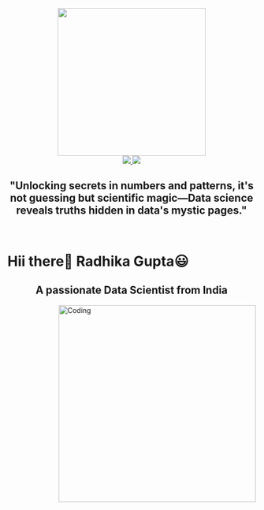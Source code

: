 <div id="header" align="center">
  <img src="https://cdn.dribbble.com/users/17707/screenshots/2413754/rrr.gif" width="300"/>

 <br>
<a href="">
  <img src="https://img.shields.io/badge/@radhikagupta-30302f?style=for-the-badge&logo=github"/>
</a>
<a href="">
  <img src="https://img.shields.io/badge/@radhikagupta-#87CEEB?style=for-the-badge&logo=linkedin"/>
</a>
 </div>

<h2 align="center">"Unlocking secrets in numbers and patterns, it's not guessing but scientific magic—Data science reveals truths hidden in data's mystic pages."</h2> <br>
<h1>Hii there👋 Radhika Gupta😃</h1>




<h2 align="center">A passionate Data Scientist from India</h3>

<img align="right" alt="Coding" width="400" src="https://miro.medium.com/max/1400/0*H4cHks1eEdrW7Zlz.gif"> </p>
 













